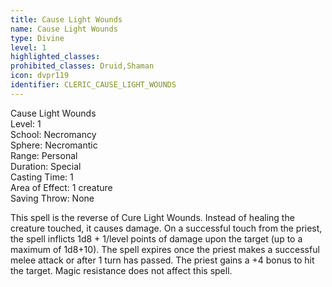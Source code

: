 ```yaml
---
title: Cause Light Wounds
name: Cause Light Wounds
type: Divine
level: 1
highlighted_classes: 
prohibited_classes: Druid,Shaman
icon: dvpr119
identifier: CLERIC_CAUSE_LIGHT_WOUNDS
---
```

Cause Light Wounds  
Level: 1  
School: Necromancy  
Sphere: Necromantic  
Range: Personal  
Duration: Special  
Casting Time: 1  
Area of Effect: 1 creature  
Saving Throw: None  
  
This spell is the reverse of Cure Light Wounds. Instead of healing the creature touched, it causes damage. On a successful touch from the priest, the spell inflicts 1d8 + 1/level points of damage upon the target (up to a maximum of 1d8+10). The spell expires once the priest makes a successful melee attack or after 1 turn has passed. The priest gains a +4 bonus to hit the target. Magic resistance does not affect this spell.  
